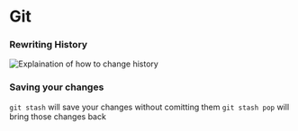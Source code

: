 # Git

### Rewriting History
![Explaination of how to change history](images/rewritinghistory)

### Saving your changes

```git stash``` will save your changes without comitting them
```git stash pop``` will bring those changes back
